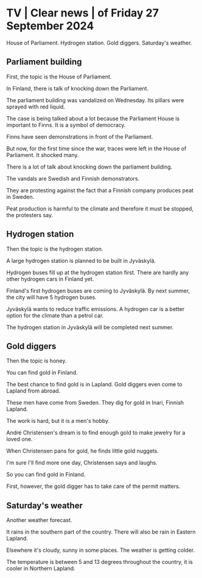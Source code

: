 # TV \| Clear news \| of Friday 27 September 2024

House of Parliament. Hydrogen station. Gold diggers. Saturday's weather.

## Parliament building

First, the topic is the House of Parliament.

In Finland, there is talk of knocking down the Parliament.

The parliament building was vandalized on Wednesday. Its pillars were sprayed with red liquid.

The case is being talked about a lot because the Parliament House is important to Finns. It is a symbol of democracy.

Finns have seen demonstrations in front of the Parliament.

But now, for the first time since the war, traces were left in the House of Parliament. It shocked many.

There is a lot of talk about knocking down the parliament building.

The vandals are Swedish and Finnish demonstrators.

They are protesting against the fact that a Finnish company produces peat in Sweden.

Peat production is harmful to the climate and therefore it must be stopped, the protesters say.

## Hydrogen station

Then the topic is the hydrogen station.

A large hydrogen station is planned to be built in Jyväskylä.

Hydrogen buses fill up at the hydrogen station first. There are hardly any other hydrogen cars in Finland yet.

Finland's first hydrogen buses are coming to Jyväskylä. By next summer, the city will have 5 hydrogen buses.

Jyväskylä wants to reduce traffic emissions. A hydrogen car is a better option for the climate than a petrol car.

The hydrogen station in Jyväskylä will be completed next summer.

## Gold diggers

Then the topic is honey.

You can find gold in Finland.

The best chance to find gold is in Lapland. Gold diggers even come to Lapland from abroad.

These men have come from Sweden. They dig for gold in Inari, Finnish Lapland.

The work is hard, but it is a men's hobby.

André Christensen's dream is to find enough gold to make jewelry for a loved one.

When Christensen pans for gold, he finds little gold nuggets.

I'm sure I'll find more one day, Christensen says and laughs.

So you can find gold in Finland.

First, however, the gold digger has to take care of the permit matters.

## Saturday's weather

Another weather forecast.

It rains in the southern part of the country. There will also be rain in Eastern Lapland.

Elsewhere it's cloudy, sunny in some places. The weather is getting colder.

The temperature is between 5 and 13 degrees throughout the country, it is cooler in Northern Lapland.
